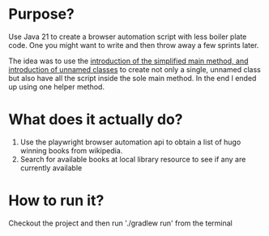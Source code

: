 # Purpose?
Use Java 21 to create a browser automation script with less boiler plate code.  One you might want to write and then throw away a few sprints later.

The idea was to use the [introduction of the simplified main method, and introduction of unnamed classes](https://openjdk.org/jeps/445) to create not only a single, unnamed class but also have all the script inside the sole main method. In the end I ended up using one helper method. 

# What does it actually do?
1) Use the playwright browser automation api to obtain a list of hugo winning books from wikipedia. 
2) Search for available books at local library resource to see if any are currently available

# How to run it?
Checkout the project and then run './gradlew run' from the terminal
